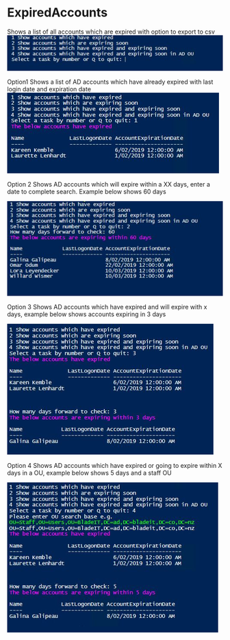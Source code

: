 # ExpiredAccounts
Shows a list of all accounts which are expired with option to export to csv
![WebsiteURL](https://github.com/x49QK2S25Jv/ExpiredAccounts/blob/master/Readme/Menu.JPG)

Option1
Shows a list of AD accounts which have already expired with last login date and expiration date
![WebsiteURL](https://github.com/x49QK2S25Jv/ExpiredAccounts/blob/master/Readme/Option1.JPG)

Option 2
Shows AD accounts which will expire within a XX days, enter a date to complete search. Example below shows 60 days

![WebsiteURL](https://github.com/x49QK2S25Jv/ExpiredAccounts/blob/master/Readme/Option2.JPG)

Option 3
Shows AD accounts which have expired and will expire with x days, example below shows accounts expiring in 3 days

![WebsiteURL](https://github.com/x49QK2S25Jv/ExpiredAccounts/blob/master/Readme/Option3.JPG)

Option 4
Shows AD accounts which have expired or going to expire within X days in a OU, example below shows 5 days and a staff OU

![WebsiteURL](https://github.com/x49QK2S25Jv/ExpiredAccounts/blob/master/Readme/Option4.JPG)  

